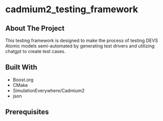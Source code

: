 # cadmium2_testing_framework

## About The Project

This testing framework is designed to make the process of testing DEVS Atomic models semi-automated by generating test drivers and utilizing
chatgpt to create test cases.

## Built With

* Boost<span>.</span>org
* CMake
* SimulationEverywhere/Cadmium2
* json

## Prerequisites

